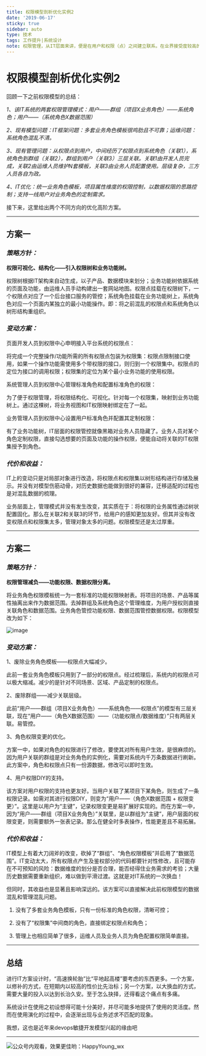 ```yaml
---
title: 权限模型剖析优化实例2
date: '2019-06-17'
sticky: true 
sidebar: auto
type: 技术
tags: 工作提升|系统设计
note: 权限管理，从IT层面来讲，便是在用户和权限（点）之间建立联系。在业界接受度较高的功能权限模型是——RBAC（Role-Based Access Control）模型，其基本理念是将「角色」这个概念赋予用户，在系统中用户与权限之间通过角色进行关联，以这样的方法来实现灵活配置。
---
```

# 权限模型剖析优化实例2
回顾一下之前权限模型的总结：

*1、该IT系统的两套权限管理模式：用户——群组（项目X业务角色）——系统角色；用户——（系统角色X数据范围）*

*2、现有模型问题：IT框架问题：多套业务角色模板很鸡肋且不可靠；运维问题：系统角色混乱不清。*

*3、现有管理问题：从权限点到用户，中间经历了权限点到系统角色（关联1），系统角色到群组（关联2），群组到用户（关联3）三层关联。关联1由开发人员完成，关联2由运维人员维护N套模板，关联3由业务人员配置使用。层级复杂，三方人员各自为政。*

*4、IT优化：统一业务角色模板，项目属性维度的权限控制，以数据权限的思路控制；支持一线用户对业务角色的定制需求。*

接下来，这里给出两个不同方向的优化高阶方案。

* * *

## 方案一

### ***策略方针：***

**权限可视化、结构化——引入权限树和业务功能树。**

权限树根据IT架构来自动生成，以子产品、数据模块来划分；业务功能树依据系统的页面及功能，由运维人员手动构建出一套网站地图。权限点挂载在权限树下，一个权限点对应了一个后台接口服务的管控；系统角色挂载在业务功能树上，系统角色对应一个页面内某独立的最小功能操作。即：将之前混乱的权限点和系统角色以树形结构重组织。

### ***变动方案：***

页面开发人员到权限中心申明接入平台系统的权限点：

将完成一个完整操作/功能所需的所有权限点包装为权限集：权限点限制接口使用，如果一个操作功能需使用多个带权限的接口，则归到一个权限集中。权限点的定位为接口的调用权限；权限集的定位为某个最小业务功能的使用权限。

系统管理人员到权限中心管理标准角色和配置标准角色的权限：

为了便于权限管理，将权限结构化、可视化。针对每一个权限集，映射到业务功能树上。通过这棵树，将业务视图和IT权限映射绑定在了一起。

业务管理人员到权限中心设置用户标准角色并配置其定制权限：

有了业务功能树，IT层面的权限管控就像黑箱对业务人员隐藏了。业务人员对某个角色定制权限，直接勾选想要的页面及功能的操作权限，便能自动将关联的IT权限集授予到角色。

### ***代价和收益：***

IT上的变动只是对局部对象进行改造，将权限点和权限集以树形结构进行存储及展示。并没有对模型伤筋动骨，对历史数据也能做到很好的兼容，迁移适配的过程也是对混乱数据的梳理。

业务层面上，管理模式并没有发生改变，其实质在于：将权限的业务属性通过树状配置固化。那么在关联2和关联3的环节，给用户的感知更加友好。但其并没有改变权限点和权限集太多，管理对象太多的问题。权限模型还是太过厚重。

* * *

## 方案二

### ***策略方针：***

**权限管理减负——功能权限、数据权限分离。**

将业务角色权限模板统一为一套标准的功能权限映射表。将项目的场景、产品等属性抽离出来作为数据范围。去掉群组及系统角色这个管理维度，为用户授权则直接关联角色和数据范围。业务角色管控功能权限、数据范围管控数据权限。权限模型改为如下：

![image](https://upload-images.jianshu.io/upload_images/4589523-0a34259d584943b1?imageMogr2/auto-orient/strip%7CimageView2/2/w/1240)

### ***变动方案：***

1、废除业务角色模板——权限点大幅减少。

此前一套业务角色模板只用到了一部分的权限点。经过梳理后，系统内的权限点可以极大缩减。减少的是针对不同场景、区域、产品定制的权限点。

2、废除群组——减少关联层级。

此前“用户——群组（项目X业务角色）——系统角色——权限点”的模型有三层关联，现在“用户——（角色X数据范围）——（功能权限点/数据维度）”只有两层关联。易管控。

3、角色权限变更的优化。

方案一中，如果对角色的权限进行了修改，要使其对所有用户生效，是很麻烦的。因为用户关联的群组是对业务角色的实例化，需要对系统内千万条数据进行刷新。此方案中，角色和权限点只有一份源数据，修改可以即时生效。

4、用户权限DIY的支持。

该方案对用户权限的支持也更友好。当用户关联了某项目下某角色，则生成了一条权限记录。如需对其进行权限DIY，则变为“用户——（角色X数据范围 + 权限变更）”。这里是以用户为“主键”，记录权限变更是易扩展好实现的。而在方案一中，因为“用户——群组（项目X业务角色）”关联里，是以群组为"主键”，用户层面的权限变更，则需要额外一张表记录。那么在健全时多表操作，性能更差且不易拓展。

### ***代价和收益：***

IT模型上有着大刀阔斧的改变，砍掉了“群组”、“角色权限模板”并启用了“数据范围”。IT变动太大，所有权限点产生及鉴权部分的代码都要针对性修改，且可能存在不可预知的风险：数据维度的划分是否合理，能否经得住业务需求的考验；大量历史数据需要重新组织，难以做到平滑过渡。这就是对IT系统的一次换血！

但同时，其收益也是显著且影响深远的。该方案可以直接解决此前权限模型的数据混乱和管理混乱问题。

1.  没有了多套业务角色模板，只有一份标准的角色权限，清晰可控；

2.  没有了“权限集”中间商的角色，直接绑定权限点和角色；

3.  管理上也相应简单了很多，运维人员及业务人员为角色配置权限简单直接。

* * *

## **总结**

进行IT方案设计时，“高速换轮胎”比“平地起高楼”要考虑的东西更多。一个方案，以修补的方式，在短期内以较高的性价比先治标；另一个方案，以大换血的方式，需要大量的投入以达到长治久安。至于怎么抉择，还得看这个痛点有多痛。

系统设计在使用之初设想得可能十分美好，并尽可能多地提供了使用的灵活度。然而在使用演化的过程中，会逐渐出现与业务述求不匹配的现象。

我想，这也是近年来devops敏捷开发模型兴起的缘由吧

***
![公众号内观看，效果更佳哟：HappyYoung_wx](https://upload-images.jianshu.io/upload_images/4589523-afeb698c7b4757c0.jpg?imageMogr2/auto-orient/strip%7CimageView2/2/w/1240)
